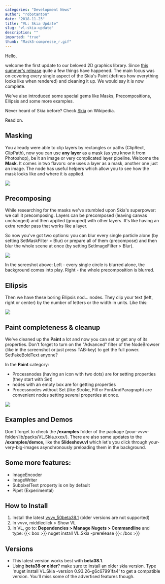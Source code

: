 ```yaml
---
categories: "Development News"
author: "robotanton"
date: "2018-11-23"
title: "VL: Skia Update"
slug: "vl-skia-update"
description: ""
imported: "true"
thumb: "Mask5-compresse_r.gif"
---
```



Hello,

welcome the first update to our beloved 2D graphics library.
Since [this summer's release](/blog/2018/vl.skia) quite a few things have happened.
The main focus was on covering every single aspect of the Skia's Paint (defines how everything looks like when rendered) and cleaning it up. 
We would say it is now complete. 

We've also introduced some special gems like Masks, Precompositions, Ellipsis and some more examples.

Never heard of Skia before? Check [Skia](https://en.wikipedia.org/wiki/Skia_Graphics_Engine) on Wikipedia.

Read on.

##  Masking

You already were able to clip layers by rectangles or paths (ClipRect, ClipPath), now you can use **any layer** as a mask (as you know it from Photoshop), be it an image or very complicated layer pipeline. Welcome the **Mask**. It comes in two flavors: one uses a layer as a mask, another one just an image. The node has useful helpers which allow you to see how the mask looks like and where it is applied.

![](Mask5-compresse_r.gif) 



##  Precomposing

While researching for the masks we've stumbled upon Skia's superpower: we call it precomposing. Layers can be precomposed (leaving canvas unchanged) and then applied (grouped) with other layers. It's like having an extra render pass that works like a layer.

So now you've got two options: you can blur every single particle alone (by setting SetMaskFilter > Blur) or prepare all of them (precompose) and then blur the whole scene at once (by setting SetImageFilter > Blur).

![](Precompose3.png) 

In the screeshot above:
Left - every single circle is blurred alone, the background comes into play.
Right - the whole precomposition is blurred.


##  Ellipsis

Then we have these boring Ellipsis nod... nodes. They clip your text (left, right or center) by the number of letters or the width in units. Like this:

![](Ellipsis2.PNG) 


##  Paint completeness & cleanup

We've cleaned up the **Paint** a lot and now you can set or get any of its properties. Don't forget to turn on the "Advanced" filter of the NodeBrowser (like in the screenshot or just press TAB-key) to get the full power. SetFakeBoldText anyone?

In the **Paint** category:
* Processnodes (having an icon with two dots) are for setting properties (they start with Set)
* nodes with an empty box are for getting properties
* Processnodes without Set (like Stroke, Fill or FontAndParagraph) are convenient nodes setting several properties at once. 

![](Paint-Nodebrows_r.gif) 


##  Examples and Demos

Don't forget to check the **/examples** folder of the package (your-vvvv-folder/lib/packs/VL.Skia.xxxx/).
There are also some updates to the **/examples/demos**, like the **Slideshow.vl** which let's you click through your-very-big-images asynchronously preloading them in the background.

##  Some more features:

- ImageEncoder
- ImageWriter
- SubpixelText property is on by default
- Pipet (Experimental)


##  How to Install

1. Install the latest [vvvv_50beta38.1](https://legacy.vvvv.org/downloads) (older versions are not supported)
2. In vvvv, middleclick > Show VL
3. In VL, go to: **Dependencies > Manage Nugets > Commandline** and type: 
{{< box >}}
nuget install VL.Skia -prerelease
{{< /box >}}


## Versions

* This latest version works best with **beta38.1**. 
* Using **beta38 or older**? make sure to install an older skia version. Type 'nuget install VL.Skia -version 0.93.26-g6c67991fa4' to get a compatible version. You'll miss some of the advertised features though.